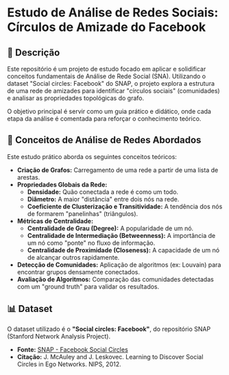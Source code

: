 # Estudo de Análise de Redes Sociais: Círculos de Amizade do Facebook

## 📝 Descrição
Este repositório é um projeto de estudo focado em aplicar e solidificar conceitos fundamentais de Análise de Rede Social (SNA). Utilizando o dataset "Social circles: Facebook" do SNAP, o projeto explora a estrutura de uma rede de amizades para identificar "círculos sociais" (comunidades) e analisar as propriedades topológicas do grafo.

O objetivo principal é servir como um guia prático e didático, onde cada etapa da análise é comentada para reforçar o conhecimento teórico.

## 🧠 Conceitos de Análise de Redes Abordados
Este estudo prático aborda os seguintes conceitos teóricos:
* **Criação de Grafos:** Carregamento de uma rede a partir de uma lista de arestas.
* **Propriedades Globais da Rede:**
    * **Densidade:** Quão conectada a rede é como um todo.
    * **Diâmetro:** A maior "distância" entre dois nós na rede.
    * **Coeficiente de Clusterização e Transitividade:** A tendência dos nós de formarem "panelinhas" (triângulos).
* **Métricas de Centralidade:**
    * **Centralidade de Grau (Degree):** A popularidade de um nó.
    * **Centralidade de Intermediação (Betweenness):** A importância de um nó como "ponte" no fluxo de informação.
    * **Centralidade de Proximidade (Closeness):** A capacidade de um nó de alcançar outros rapidamente.
* **Detecção de Comunidades:** Aplicação de algoritmos (ex: Louvain) para encontrar grupos densamente conectados.
* **Avaliação de Algoritmos:** Comparação das comunidades detectadas com um "ground truth" para validar os resultados.

## 📊 Dataset
O dataset utilizado é o **"Social circles: Facebook"**, do repositório SNAP (Stanford Network Analysis Project).

* **Fonte:** [SNAP - Facebook Social Circles](https://snap.stanford.edu/data/ego-Facebook.html)
* **Citação:** J. McAuley and J. Leskovec. Learning to Discover Social Circles in Ego Networks. NIPS, 2012.
